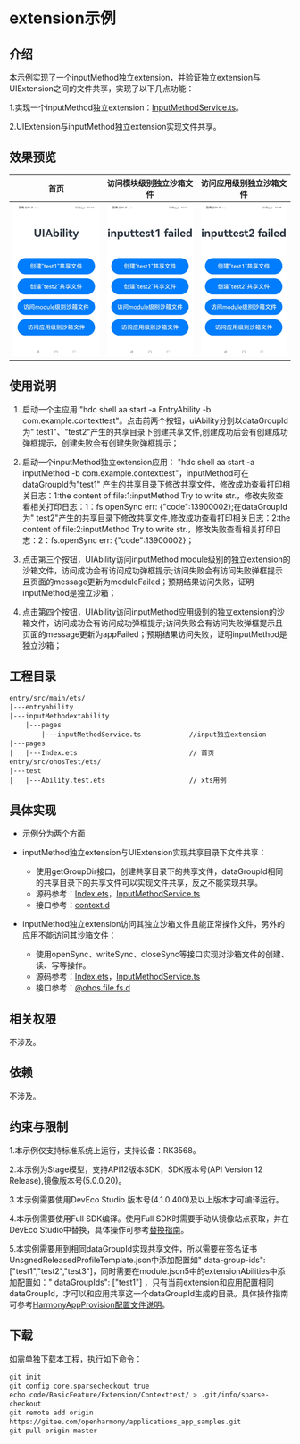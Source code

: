 # extension示例

## 介绍

本示例实现了一个inputMethod独立extension，并验证独立extension与UIExtension之间的文件共享，实现了以下几点功能：

1.实现一个inputMethod独立extension：[InputMethodService.ts](./entry/src/main/ets/inputmethodextability1/InputMethodService.ts)。

2.UIExtension与inputMethod独立extension实现文件共享。

## 效果预览

| 首页                                   | 访问模块级别独立沙箱文件                           | 访问应用级别独立沙箱文件                          |
|--------------------------------------|----------------------------------------|---------------------------------------|
| ![Home](screenshots/extension1.jpeg) | ![Module](screenshots/extension2.jpeg) | ![Apply](screenshots/extension3.jpeg) |

## 使用说明

1. 启动一个主应用 "hdc shell aa start -a EntryAbility -b
   com.example.contexttest"。点击前两个按钮，uiAbility分别以dataGroupId为"
   test1"、"test2"产生的共享目录下创建共享文件,创建成功后会有创建成功弹框提示，创建失败会有创建失败弹框提示；

2. 启动一个inputMethod独立extension应用： "hdc shell aa start -a
   inputMethod -b com.example.contexttest"，inputMethod可在dataGroupId为"test1"
   产生的共享目录下修改共享文件，修改成功查看打印相关日志：1:the content of file:1:inputMethod Try to write str.，修改失败查看相关打印日志：1：fs.openSync err: {"code":13900002};在dataGroupId为"
   test2"产生的共享目录下修改共享文件,修改成功查看打印相关日志：2:the content of file:2:inputMethod Try to write str.，修改失败查看相关打印日志：2：fs.openSync err: {"code":13900002}； 

3. 点击第三个按钮，UIAbility访问inputMethod module级别的独立extension的沙箱文件，访问成功会有访问成功弹框提示;访问失败会有访问失败弹框提示且页面的message更新为moduleFailed；预期结果访问失败，证明inputMethod是独立沙箱；

4. 点击第四个按钮，UIAbility访问inputMethod应用级别的独立extension的沙箱文件，访问成功会有访问成功弹框提示;访问失败会有访问失败弹框提示且页面的message更新为appFailed；预期结果访问失败，证明inputMethod是独立沙箱；

## 工程目录

```
entry/src/main/ets/
|---entryability
|---inputMethodextability
    |---pages
        |---inputMethodService.ts            //input独立extension
|---pages
|   |---Index.ets                            // 首页
entry/src/ohosTest/ets/
|---test
|   |---Ability.test.ets                     // xts用例    

```

## 具体实现

* 示例分为两个方面

* inputMethod独立extension与UIExtension实现共享目录下文件共享：
    * 使用getGroupDir接口，创建共享目录下的共享文件，dataGroupId相同的共享目录下的共享文件可以实现文件共享，反之不能实现共享。
    * 源码参考：[Index.ets](./entry/src/main/ets/pages/Index.ets)，[InputMethodService.ts](./entry/src/main/ets/inputmethodextability1/InputMethodService.ts)
    * 接口参考：[context.d](https://docs.openharmony.cn/pages/v4.1/zh-cn/application-dev/reference/apis-ability-kit/js-apis-inner-application-context.md)

* inputMethod独立extension访问其独立沙箱文件且能正常操作文件，另外的应用不能访问其沙箱文件：
    * 使用openSync、writeSync、closeSync等接口实现对沙箱文件的创建、读、写等操作。
    * 源码参考：[Index.ets](./entry/src/main/ets/pages/Index.ets)，[InputMethodService.ts](./entry/src/main/ets/inputmethodextability1/InputMethodService.ts)
    * 接口参考：[@ohos.file.fs.d](https://docs.openharmony.cn/pages/v4.1/zh-cn/application-dev/reference/apis-core-file-kit/js-apis-fileio.md)

## 相关权限

不涉及。

## 依赖

不涉及。

## 约束与限制

1.本示例仅支持标准系统上运行，支持设备：RK3568。

2.本示例为Stage模型，支持API12版本SDK，SDK版本号(API Version 12 Release),镜像版本号(5.0.0.20)。

3.本示例需要使用DevEco Studio 版本号(4.1.0.400)及以上版本才可编译运行。

4.本示例需要使用Full SDK编译。使用Full SDK时需要手动从镜像站点获取，并在DevEco
Studio中替换，具体操作可参考[替换指南](https://docs.openharmony.cn/pages/v4.1/zh-cn/application-dev/faqs/full-sdk-switch-guide.md)。

5.本实例需要用到相同dataGroupId实现共享文件，所以需要在签名证书UnsgnedReleasedProfileTemplate.json中添加配置如"
data-group-ids":["test1","test2","test3"]，同时需要在module.json5中的extensionAbilities中添加配置如："
dataGroupIds": ["test1"]
，只有当前extension和应用配置相同dataGroupId，才可以和应用共享这一个dataGroupId生成的目录。具体操作指南可参考[HarmonyAppProvision配置文件说明](https://gitee.com/openharmony/docs/blob/master/zh-cn/application-dev/security/app-provision-structure.md#bundle-info%E5%AF%B9%E8%B1%A1%E5%86%85%E9%83%A8%E7%BB%93%E6%9E%84)。

## 下载

如需单独下载本工程，执行如下命令：

```
git init
git config core.sparsecheckout true
echo code/BasicFeature/Extension/Contexttest/ > .git/info/sparse-checkout
git remote add origin https://gitee.com/openharmony/applications_app_samples.git
git pull origin master
```
